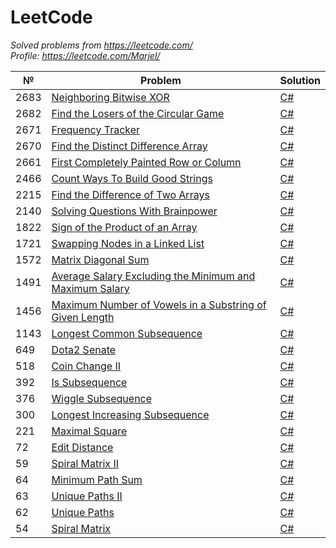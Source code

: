 LeetCode
========

*Solved problems from https://leetcode.com/*  
*Profile: https://leetcode.com/Marjel/*

| № | Problem | Solution |
|---| ----- | -------- |
|2683|[Neighboring Bitwise XOR](https://leetcode.com/problems/neighboring-bitwise-xor/) | [C#](./csharp/2683.NeighboringBitwiseXOR.cs)|
|2682|[Find the Losers of the Circular Game](https://leetcode.com/problems/find-the-losers-of-the-circular-game/) | [C#](./csharp/2682.FindTheLosersOfTheCircularGame.cs)|
|2671|[Frequency Tracker](https://leetcode.com/problems/frequency-tracker/) | [C#](./csharp/2671.FrequencyTracker.cs)|
|2670|[Find the Distinct Difference Array](https://leetcode.com/problems/find-the-distinct-difference-array/) | [C#](./csharp/2670.FindTheDistinctDifferenceArray.cs)|
|2661|[First Completely Painted Row or Column](https://leetcode.com/problems/first-completely-painted-row-or-column/) | [C#](./csharp/2661.FirstCompletelyPaintedRowOrColumn.cs)|
|2466|[Count Ways To Build Good Strings](https://leetcode.com/problems/count-ways-to-build-good-strings/) | [C#](./csharp/2466.CountWaysToBuildGoodStrings.cs)|
|2215|[Find the Difference of Two Arrays](https://leetcode.com/problems/find-the-difference-of-two-arrays/) | [C#](./csharp/2215.FindTheDifferenceOfTwoArrays.cs)|
|2140|[Solving Questions With Brainpower](https://leetcode.com/problems/solving-questions-with-brainpower/) | [C#](./csharp/2140.SolvingQuestionsWithBrainpower.cs)|
|1822|[Sign of the Product of an Array](https://leetcode.com/problems/sign-of-the-product-of-an-array/) | [C#](./csharp/1822.SignOfTheProductOfAnArray.cs)|
|1721|[Swapping Nodes in a Linked List](https://leetcode.com/problems/swapping-nodes-in-a-linked-list/) | [C#](./csharp/1721.SwappingNodesInALinkedList.cs)|
|1572|[Matrix Diagonal Sum](https://leetcode.com/problems/matrix-diagonal-sum/) | [C#](./csharp/1572.MatrixDiagonalSum.cs)|
|1491|[Average Salary Excluding the Minimum and Maximum Salary](https://leetcode.com/problems/average-salary-excluding-the-minimum-and-maximum-salary/) | [C#](./csharp/1491.AverageSalaryExcludingTheMinimumAndMaximumSalary.cs)|
|1456|[Maximum Number of Vowels in a Substring of Given Length](https://leetcode.com/problems/maximum-number-of-vowels-in-a-substring-of-given-length/) | [C#](./csharp/1456.MaximumNumberOfVowelsInASubstringOfGivenLength.cs)|
|1143|[Longest Common Subsequence](https://leetcode.com/problems/longest-common-subsequence/) | [C#](./csharp/1143.LongestCommonSubsequence.cs)|
|649|[Dota2 Senate](https://leetcode.com/problems/dota2-senate/) | [C#](./csharp/649.Dota2Senate.cs)|
|518|[Coin Change II](https://leetcode.com/problems/coin-change-ii/) | [C#](./csharp/518.CoinChangeII.cs)|
|392|[Is Subsequence](https://leetcode.com/problems/is-subsequence/) | [C#](./csharp/392.IsSubsequence.cs)|
|376|[Wiggle Subsequence](https://leetcode.com/problems/wiggle-subsequence/) | [C#](./csharp/376.WiggleSubsequence.cs)|
|300|[Longest Increasing Subsequence](https://leetcode.com/problems/longest-increasing-subsequence/) | [C#](./csharp/300.LongestIncreasingSubsequence.cs)|
|221|[Maximal Square](https://leetcode.com/problems/maximal-square/) | [C#](./csharp/221.MaximalSquare.cs)|
|72|[Edit Distance](https://leetcode.com/problems/edit-distance/) | [C#](./csharp/72.EditDistance.cs)|
|59|[Spiral Matrix II](https://leetcode.com/problems/spiral-matrix-ii/) | [C#](./csharp/59.SpiralMatrixII.cs)|
|64|[Minimum Path Sum](https://leetcode.com/problems/minimum-path-sum/) | [C#](./csharp/64.MinimumPathSum.cs)|
|63|[Unique Paths II](https://leetcode.com/problems/unique-paths-ii/) | [C#](./csharp/63.UniquePathsII.cs)|
|62|[Unique Paths](https://leetcode.com/problems/unique-paths/) | [C#](./csharp/62.UniquePaths.cs)|
|54|[Spiral Matrix](https://leetcode.com/problems/spiral-matrix/) | [C#](./csharp/54.SpiralMatrix.cs)|